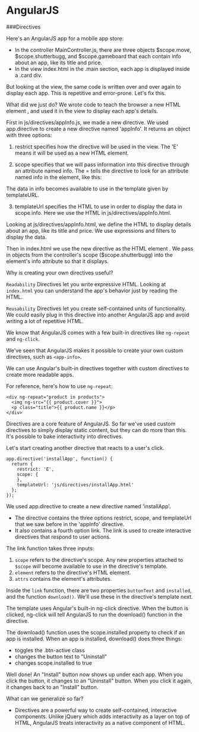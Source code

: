 # AngularJS

###Directives

Here's an AngularJS app for a mobile app store:

- In the controller MainController.js, there are three objects $scope.move, $scope.shutterbugg, and $scope.gameboard that each contain info about an app, like its title and price.
- In the view index.html in the .main section, each app is displayed inside a .card div.

But looking at the view, the same code is written over and over again to display each app. This is repetitive and error-prone. Let's fix this.

What did we just do? We wrote code to teach the browser a new HTML element <app-info>, and used it in the view to display each app's details.

First in js/directives/appInfo.js, we made a new directive. We used app.directive to create a new directive named 'appInfo'. It returns an object with three options:

1. restrict specifies how the directive will be used in the view. The 'E' means it will be used as a new HTML element.

2. scope specifies that we will pass information into this directive through an attribute named info. The = tells the directive to look for an attribute named info in the <app-info> element, like this:

	 <app-info info="shutterbugg"></app-info>

The data in info becomes available to use in the template given by templateURL.

3. templateUrl specifies the HTML to use in order to display the data in scope.info. Here we use the HTML in js/directives/appInfo.html.

Looking at js/directives/appInfo.html, we define the HTML to display details about an app, like its title and price. We use expressions and filters to display the data.

Then in index.html we use the new directive as the HTML element <app-info>. We pass in objects from the controller's scope ($scope.shutterbugg) into the <app-info> element's info attribute so that it displays.

Why is creating your own directives useful?

`Readability` Directives let you write expressive HTML. Looking at `index.html` you can understand the app's behavior just by reading the HTML.

`Reusability` Directives let you create self-contained units of functionality. We could easily plug in this directive into another AngularJS app and avoid writing a lot of repetitive HTML.

We know that AngularJS comes with a few built-in directives like `ng-repeat` and `ng-click`.

We've seen that AngularJS makes it possible to create your own custom directives, such as `<app-info>`.

We can use Angular's built-in directives together with custom directives to create more readable apps.

For reference, here's how to use `ng-repeat`:

	<div ng-repeat="product in products">
	  <img ng-src="{{ product.cover }}">
	  <p class="title">{{ product.name }}</p>
	</div>

Directives are a core feature of AngularJS. So far we've used custom directives to simply display static content, but they can do more than this. It's possible to bake interactivity into directives.

Let's start creating another directive that reacts to a user's click.

	app.directive('installApp', function() { 
	  return { 
	    restrict: 'E', 
	    scope: {
	    }, 
	    templateUrl: 'js/directives/installApp.html' 
	  }; 
	});

We used app.directive to create a new directive named 'installApp'.

- The directive contains the three options restrict, scope, and templateUrl that we saw before in the 'appInfo' directive.
- It also contains a fourth option link. The link is used to create interactive directives that respond to user actions.

The link function takes three inputs:

1. `scope` refers to the directive's scope. Any new properties attached to `$scope` will become available to use in the directive's template.
2. `element` refers to the directive's HTML element.
3. `attrs` contains the element's attributes.

Inside the `link` function, there are two properties `buttonText` and `installed`, and the function `download()`. We'll use these in the directive's template next.

The template uses Angular's built-in ng-click directive. When the button is clicked, ng-click will tell AngularJS to run the download() function in the directive.

The download() function uses the scope.installed property to check if an app is installed. When an app is installed, download() does three things:

- toggles the .btn-active class
- changes the button text to "Uninstall"
- changes scope.installed to true

Well done! An "Install" button now shows up under each app. When you click the button, it changes to an "Uninstall" button. When you click it again, it changes back to an "Install" button.

What can we generalize so far?

- Directives are a powerful way to create self-contained, interactive components. Unlike jQuery which adds interactivity as a layer on top of HTML, AngularJS treats interactivity as a native component of HTML.